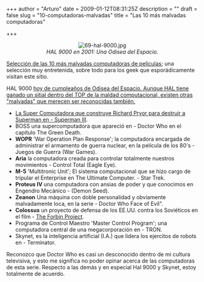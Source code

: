 +++
author = "Arturo"
date = 2009-01-12T08:31:25Z
description = ""
draft = false
slug = "10-computadoras-malvadas"
title = "Las 10 más malvadas computadoras"

+++

<p align="center"><img src="https://geek.cl/images/import/69-hal-9000.jpg" alt="69-hal-9000.jpg" /><br /><cite>HAL 9000 en 2001: Una Odisea del Espacio.</cite></p>

<p><a href="http://geek.cl/wp-content/uploads/2009/01/top-10-evil-com.html">Selección de las 10 más malvadas computadoras de películas</a>; una selección muy entretenida, sobre todo para los geek que esporádicamente visitan este sitio.</p> 

<p>HAL 9000 <a href="https://geek.cl/feliz-cumpleanos-hal.html">hoy de cumpleaños de Odisea del Espacio. Aunque HAL tiene ganado un sitial dentro del TOP de la maldad computacional, existen otras "malvadas" que merecen ser reconocidas también.</p>

<ul>
<li>La Super Computadora que construye Richard Pryor para destruir a Superman en - Superman III</a>.</li>

<li>BOSS una supercomputadora que apareció en - Doctor Who en el capítulo The Green Death.</li>

<li><b>WOPR</b> 'War Operation Plan Response'; la computadora encargada de administrar el armamento de guerra nuclear, en la película de los 80's - Juegos de Guerra (War Games).</li>

<li><b>Aria</b> la computadora creada para controlar totalmente nuestros movimientos - Control Total (Eagle Eye).</li>

<li><b>M-5</b> 'Multitronic Unit'; El sistema computacional que se hizo cargo de tripular el Enterprise en The Ultimate Computer. - Star Trek.</li>

<li><b>Proteus IV</b> una computadora con ansias de poder y que conocimos en Engendro Mecánico - (Demon Seed).</li>

<li><b>Zeanon</b> Una máquina con doble personalidad y obviamente malvadamente loca, en la serie - Doctor Who Face of Evil".</li>

<li><b>Colossus</b> un proyecto de defensa de los EE.UU. contra los Soviéticos en el film - <a href="http://geek.cl/wp-content/uploads/2009/01/tt0064177">The Forbin Project</a>.</li>

<li>Programa de Control Maestro 'Master Control Program'; una computadora central de una megacorporación en - TRON.</li>

<li>Skynet, es la inteligencia artificial (I.A.) que lidera los ejercitos de robots en - Terminator.</li>
</ul>

<p>Reconozco que Doctor Who es casi un desconocido dentro de mi cultura televisiva, y esto me significa no poder opinar acerca de las computadoras de esta serie. Respecto a las demás y en especial Hal 9000 y Skynet, estoy totalmente de acuerdo.</p>
